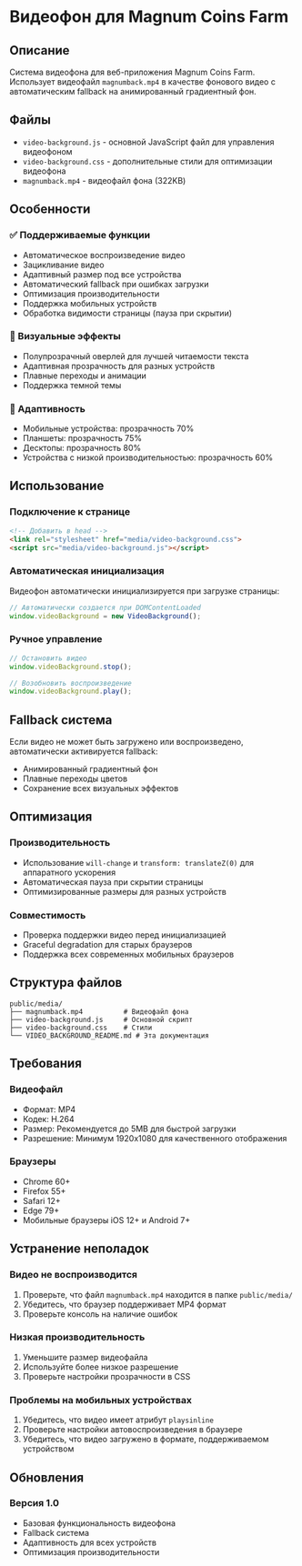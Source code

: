 # Видеофон для Magnum Coins Farm

## Описание
Система видеофона для веб-приложения Magnum Coins Farm. Использует видеофайл `magnumback.mp4` в качестве фонового видео с автоматическим fallback на анимированный градиентный фон.

## Файлы
- `video-background.js` - основной JavaScript файл для управления видеофоном
- `video-background.css` - дополнительные стили для оптимизации видеофона
- `magnumback.mp4` - видеофайл фона (322KB)

## Особенности

### ✅ Поддерживаемые функции
- Автоматическое воспроизведение видео
- Зацикливание видео
- Адаптивный размер под все устройства
- Автоматический fallback при ошибках загрузки
- Оптимизация производительности
- Поддержка мобильных устройств
- Обработка видимости страницы (пауза при скрытии)

### 🎨 Визуальные эффекты
- Полупрозрачный оверлей для лучшей читаемости текста
- Адаптивная прозрачность для разных устройств
- Плавные переходы и анимации
- Поддержка темной темы

### 📱 Адаптивность
- Мобильные устройства: прозрачность 70%
- Планшеты: прозрачность 75%
- Десктопы: прозрачность 80%
- Устройства с низкой производительностью: прозрачность 60%

## Использование

### Подключение к странице
```html
<!-- Добавить в head -->
<link rel="stylesheet" href="media/video-background.css">
<script src="media/video-background.js"></script>
```

### Автоматическая инициализация
Видеофон автоматически инициализируется при загрузке страницы:
```javascript
// Автоматически создается при DOMContentLoaded
window.videoBackground = new VideoBackground();
```

### Ручное управление
```javascript
// Остановить видео
window.videoBackground.stop();

// Возобновить воспроизведение
window.videoBackground.play();
```

## Fallback система

Если видео не может быть загружено или воспроизведено, автоматически активируется fallback:
- Анимированный градиентный фон
- Плавные переходы цветов
- Сохранение всех визуальных эффектов

## Оптимизация

### Производительность
- Использование `will-change` и `transform: translateZ(0)` для аппаратного ускорения
- Автоматическая пауза при скрытии страницы
- Оптимизированные размеры для разных устройств

### Совместимость
- Проверка поддержки видео перед инициализацией
- Graceful degradation для старых браузеров
- Поддержка всех современных мобильных браузеров

## Структура файлов

```
public/media/
├── magnumback.mp4          # Видеофайл фона
├── video-background.js     # Основной скрипт
├── video-background.css    # Стили
└── VIDEO_BACKGROUND_README.md # Эта документация
```

## Требования

### Видеофайл
- Формат: MP4
- Кодек: H.264
- Размер: Рекомендуется до 5MB для быстрой загрузки
- Разрешение: Минимум 1920x1080 для качественного отображения

### Браузеры
- Chrome 60+
- Firefox 55+
- Safari 12+
- Edge 79+
- Мобильные браузеры iOS 12+ и Android 7+

## Устранение неполадок

### Видео не воспроизводится
1. Проверьте, что файл `magnumback.mp4` находится в папке `public/media/`
2. Убедитесь, что браузер поддерживает MP4 формат
3. Проверьте консоль на наличие ошибок

### Низкая производительность
1. Уменьшите размер видеофайла
2. Используйте более низкое разрешение
3. Проверьте настройки прозрачности в CSS

### Проблемы на мобильных устройствах
1. Убедитесь, что видео имеет атрибут `playsinline`
2. Проверьте настройки автовоспроизведения в браузере
3. Убедитесь, что видео загружено в формате, поддерживаемом устройством

## Обновления

### Версия 1.0
- Базовая функциональность видеофона
- Fallback система
- Адаптивность для всех устройств
- Оптимизация производительности

